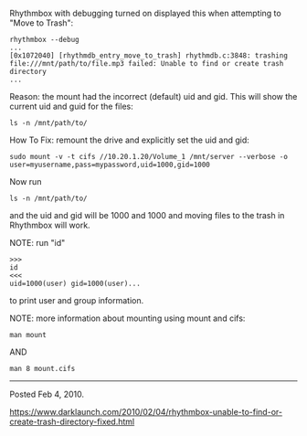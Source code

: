 Rhythmbox with debugging turned on displayed this when attempting to "Move to Trash":
```
rhythmbox --debug
...
[0x1072040] [rhythmdb_entry_move_to_trash] rhythmdb.c:3848: trashing file:///mnt/path/to/file.mp3 failed: Unable to find or create trash directory
...
```
Reason: the mount had the incorrect (default) uid and gid.
This will show the current uid and guid for the files:
```
ls -n /mnt/path/to/
```

How To Fix: remount the drive and explicitly set the uid and gid:
```
sudo mount -v -t cifs //10.20.1.20/Volume_1 /mnt/server --verbose -o user=myusername,pass=mypassword,uid=1000,gid=1000
```

Now run
```
ls -n /mnt/path/to/
```
and the uid and gid will be 1000 and 1000 and moving files to the trash in Rhythmbox will work.

NOTE: run "id"
```
>>>
id
<<<
uid=1000(user) gid=1000(user)...
```
to print user and group information.

NOTE: more information about mounting using mount and cifs:
```
man mount
```
AND
```
man 8 mount.cifs
```

---

Posted Feb 4, 2010.

https://www.darklaunch.com/2010/02/04/rhythmbox-unable-to-find-or-create-trash-directory-fixed.html